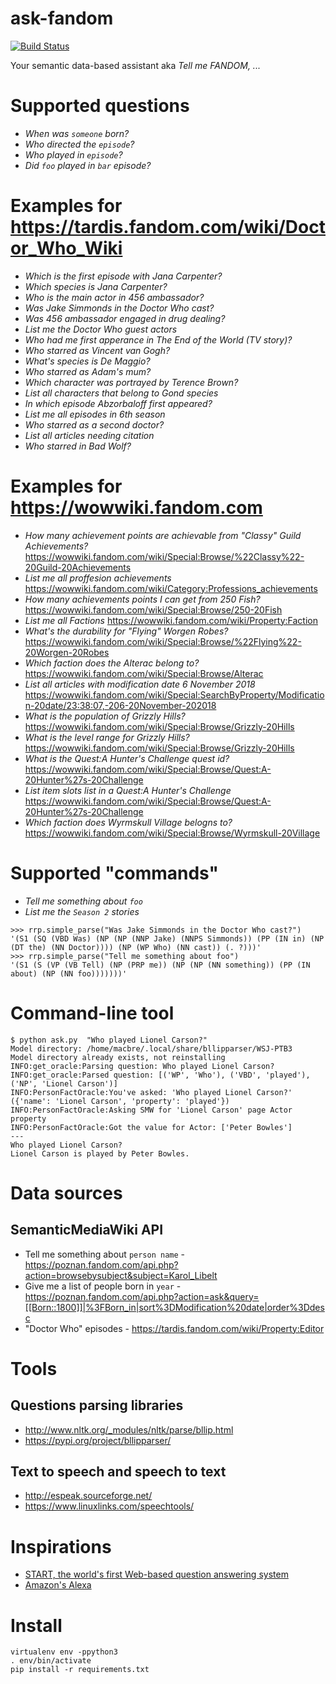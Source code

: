 # ask-fandom
[![Build Status](https://travis-ci.com/Wikia/ask-fandom.svg?branch=master)](https://travis-ci.com/Wikia/ask-fandom)

Your semantic data-based assistant aka _Tell me FANDOM, ..._

# Supported questions

* _When was `someone` born?_
* _Who directed the `episode`?_
* _Who played in `episode`?_
* _Did `foo` played in `bar` episode?_

# Examples for https://tardis.fandom.com/wiki/Doctor_Who_Wiki

* _Which is the first episode with Jana Carpenter?_
* _Which species is Jana Carpenter?_
* _Who is the main actor in 456 ambassador?_
* _Was Jake Simmonds in the Doctor Who cast?_
* _Was 456 ambassador engaged in drug dealing?_
* _List me the Doctor Who guest actors_
* _Who had me first apperance in The End of the World (TV story)?_
* _Who starred as Vincent van Gogh?_
* _What's species is De Maggio?_
* _Who starred as Adam's mum?_
* _Which character was portrayed by Terence Brown?_
* _List all characters that belong to Gond species_
* _In which episode Abzorbaloff first appeared?_
* _List me all episodes in 6th season_
* _Who starred as a second doctor?_
* _List all articles needing citation_
* _Who starred in Bad Wolf?_

# Examples for https://wowwiki.fandom.com

* _How many achievement points are achievable from "Classy" Guild Achievements?_
https://wowwiki.fandom.com/wiki/Special:Browse/%22Classy%22-20Guild-20Achievements
* _List me all proffesion achievements_
https://wowwiki.fandom.com/wiki/Category:Professions_achievements
* _How many achievements points I can get from 250 Fish?_
https://wowwiki.fandom.com/wiki/Special:Browse/250-20Fish
* _List me all Factions_
https://wowwiki.fandom.com/wiki/Property:Faction
* _What's the durability for "Flying" Worgen Robes?_ 
https://wowwiki.fandom.com/wiki/Special:Browse/%22Flying%22-20Worgen-20Robes
* _Which faction does the Alterac belong to?_
https://wowwiki.fandom.com/wiki/Special:Browse/Alterac
* _List all articles with modification date 6 November 2018_
https://wowwiki.fandom.com/wiki/Special:SearchByProperty/Modification-20date/23:38:07,-206-20November-202018
* _What is the population of Grizzly Hills?_
https://wowwiki.fandom.com/wiki/Special:Browse/Grizzly-20Hills
* _What is the level range for Grizzly Hills?_
https://wowwiki.fandom.com/wiki/Special:Browse/Grizzly-20Hills
* _What is the Quest:A Hunter's Challenge quest id?_
https://wowwiki.fandom.com/wiki/Special:Browse/Quest:A-20Hunter%27s-20Challenge
* _List item slots list in a Quest:A Hunter's Challenge_
https://wowwiki.fandom.com/wiki/Special:Browse/Quest:A-20Hunter%27s-20Challenge
* _Which faction does Wyrmskull Village belogns to?_
https://wowwiki.fandom.com/wiki/Special:Browse/Wyrmskull-20Village

# Supported "commands"
* _Tell me something about `foo`_
* _List me the `Season 2` stories_

```
>>> rrp.simple_parse("Was Jake Simmonds in the Doctor Who cast?")
'(S1 (SQ (VBD Was) (NP (NP (NNP Jake) (NNPS Simmonds)) (PP (IN in) (NP (DT the) (NN Doctor)))) (NP (WP Who) (NN cast)) (. ?)))'
>>> rrp.simple_parse("Tell me something about foo")
'(S1 (S (VP (VB Tell) (NP (PRP me)) (NP (NP (NN something)) (PP (IN about) (NP (NN foo)))))))'
```

# Command-line tool

```
$ python ask.py  "Who played Lionel Carson?"
Model directory: /home/macbre/.local/share/bllipparser/WSJ-PTB3
Model directory already exists, not reinstalling
INFO:get_oracle:Parsing question: Who played Lionel Carson?
INFO:get_oracle:Parsed question: [('WP', 'Who'), ('VBD', 'played'), ('NP', 'Lionel Carson')]
INFO:PersonFactOracle:You've asked: 'Who played Lionel Carson?' ({'name': 'Lionel Carson', 'property': 'played'})
INFO:PersonFactOracle:Asking SMW for 'Lionel Carson' page Actor property
INFO:PersonFactOracle:Got the value for Actor: ['Peter Bowles']
---
Who played Lionel Carson?
Lionel Carson is played by Peter Bowles.
```

# Data sources

## SemanticMediaWiki API

* Tell me something about `person name` - https://poznan.fandom.com/api.php?action=browsebysubject&subject=Karol_Libelt
* Give me a list of people born in `year` - https://poznan.fandom.com/api.php?action=ask&query=[[Born::1800]]|%3FBorn_in|sort%3DModification%20date|order%3Ddesc
* "Doctor Who" episodes - https://tardis.fandom.com/wiki/Property:Editor

# Tools

## Questions parsing libraries

* http://www.nltk.org/_modules/nltk/parse/bllip.html
* https://pypi.org/project/bllipparser/

## Text to speech and speech to text

* http://espeak.sourceforge.net/
* https://www.linuxlinks.com/speechtools/

# Inspirations

* [START, the world's first Web-based question answering system](http://start.csail.mit.edu/answer.php?query=What+South-American+country+has+the+largest+population%3F)
* [Amazon's Alexa](https://developer.amazon.com/docs/custom-skills/built-in-intent-library.html#intent-signature-syntax)

# Install

```
virtualenv env -ppython3
. env/bin/activate
pip install -r requirements.txt
```

